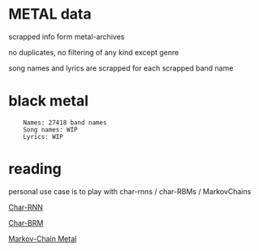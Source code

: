 # METAL data

scrapped info form metal-archives

no duplicates, no filtering of any kind except genre

song names and lyrics are scrapped for each scrapped band name

# black metal

        Names: 27418 band names
        Song names: WIP
        Lyrics: WIP


# reading

personal use case is to play with char-rnns / char-RBMs / MarkovChains

[Char-RNN](https://karpathy.github.io/2015/05/21/rnn-effectiveness/)

[Char-BRM](https://colinmorris.github.io/blog/dreaming-rbms)

[Markov-Chain Metal](http://www.degeneratestate.org/posts/2016/Sep/12/heavy-metal-and-natural-language-processing-part-2/)

